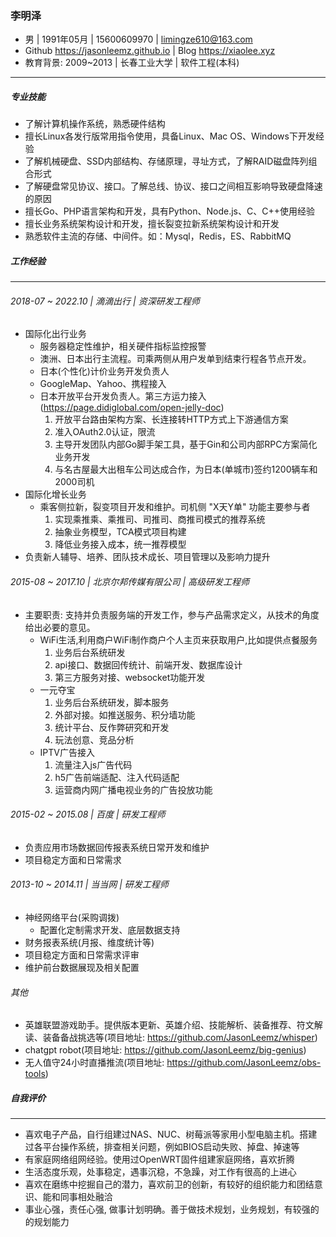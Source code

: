 ### 李明泽

- 男 | 1991年05月 | 15600609970 | limingze610@163.com
- Github https://jasonleemz.github.io | Blog https://xiaolee.xyz
- 教育背景: 2009~2013 | 长春工业大学 | 软件工程(本科)
------

##### 专业技能

- 了解计算机操作系统，熟悉硬件结构
- 擅长Linux各发行版常用指令使用，具备Linux、Mac OS、Windows下开发经验
- 了解机械硬盘、SSD内部结构、存储原理，寻址方式，了解RAID磁盘阵列组合形式
- 了解硬盘常见协议、接口。了解总线、协议、接口之间相互影响导致硬盘降速的原因
- 擅长Go、PHP语言架构和开发，具有Python、Node.js、C、C++使用经验
- 擅长业务系统架构设计和开发，擅长裂变拉新系统架构设计和开发
- 熟悉软件主流的存储、中间件。如：Mysql，Redis，ES、RabbitMQ

##### 工作经验
------

###### 2018-07 ~ 2022.10 | 滴滴出行 | 资深研发工程师

- 国际化出行业务
  - 服务器稳定性维护，相关硬件指标监控报警
  - 澳洲、日本出行主流程。司乘两侧从用户发单到结束行程各节点开发。
  - 日本(个性化)计价业务开发负责人
  - GoogleMap、Yahoo、携程接入
  - 日本开放平台开发负责人。第三方运力接入(https://page.didiglobal.com/open-jelly-doc)
    1. 开放平台路由架构方案、长连接转HTTP方式上下游通信方案
    2. 准入OAuth2.0认证，限流
    3. 主导开发团队内部Go脚手架工具，基于Gin和公司内部RPC方案简化业务开发
    4. 与名古屋最大出租车公司达成合作，为日本(单城市)签约1200辆车和2000司机
- 国际化增长业务
  - 乘客侧拉新，裂变项目开发和维护。司机侧 "X天Y单" 功能主要参与者
    1. 实现乘推乘、乘推司、司推司、商推司模式的推荐系统
    2. 抽象业务模型，TCA模式项目构建
    3. 降低业务接入成本，统一推荐模型
- 负责新人辅导、培养、团队技术成长、项目管理以及影响力提升

###### 2015-08 ~ 2017.10 | 北京尔邦传媒有限公司 | 高级研发工程师
- 主要职责: 支持并负责服务端的开发工作，参与产品需求定义，从技术的角度给出必要的意见。
  - WiFi生活,利用商户WiFi制作商户个人主页来获取用户,比如提供点餐服务
    1. 业务后台系统研发
    2. api接口、数据回传统计、前端开发、数据库设计
    3. 第三方服务对接、websocket功能开发
  - 一元夺宝
    1. 业务后台系统研发，脚本服务
    2. 外部对接。如推送服务、积分墙功能
    3. 统计平台、反作弊研究和开发
    4. 玩法创意、竞品分析
  - IPTV广告接入
    1. 流量注入js广告代码
    2. h5广告前端适配、注入代码适配
    3. 运营商内网广播电视业务的广告投放功能

###### 2015-02 ~ 2015.08 | 百度 | 研发工程师
- 负责应用市场数据回传报表系统日常开发和维护
- 项目稳定方面和日常需求

###### 2013-10 ~ 2014.11 | 当当网 | 研发工程师
- 神经网络平台(采购调拨)
  - 配置化定制需求开发、底层数据支持
- 财务报表系统(月报、维度统计等)
- 项目稳定方面和日常需求评审
- 维护前台数据展现及相关配置

###### 其他
- 英雄联盟游戏助手。提供版本更新、英雄介绍、技能解析、装备推荐、符文解读、装备备战挑选等(项目地址: https://github.com/JasonLeemz/whisper)
- chatgpt robot(项目地址: https://github.com/JasonLeemz/big-genius)
- 无人值守24小时直播推流(项目地址: https://github.com/JasonLeemz/obs-tools)

##### 自我评价
------

- 喜欢电子产品，自行组建过NAS、NUC、树莓派等家用小型电脑主机。搭建过各平台操作系统，排查相关问题，例如BIOS启动失败、掉盘、掉速等
- 有家庭网络组网经验。使用过OpenWRT固件组建家庭网络，喜欢折腾
- 生活态度乐观，处事稳定，遇事沉稳，不急躁，对工作有很高的上进心
- 喜欢在磨练中挖掘自己的潜力，喜欢前卫的创新，有较好的组织能力和团结意识、能和同事相处融洽
- 事业心强，责任心强, 做事计划明确。善于做技术规划，业务规划，有较强的的规划能力
